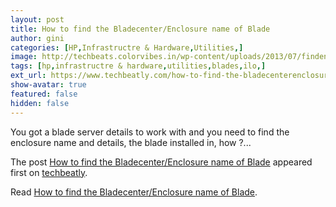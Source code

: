 ```yaml
---
layout: post
title: How to find the Bladecenter/Enclosure name of Blade
author: gini
categories: [HP,Infrastructre & Hardware,Utilities,]
image: http://techbeats.colorvibes.in/wp-content/uploads/2013/07/findenclosurename.png
tags: [hp,infrastructre & hardware,utilities,blades,ilo,]
ext_url: https://www.techbeatly.com/how-to-find-the-bladecenterenclosure-name-of-blade/
show-avatar: true
featured: false
hidden: false
---
```


<p>You got a blade server details to work with and you need to find the enclosure name and details, the blade installed in, how ?&#46;&#46;&#46;</p>
<p>The post <a href="https://www.techbeatly.com/how-to-find-the-bladecenterenclosure-name-of-blade/">How to find the Bladecenter/Enclosure name of Blade</a> appeared first on <a href="https://www.techbeatly.com">techbeatly</a>.</p>

Read [How to find the Bladecenter/Enclosure name of Blade](https://www.techbeatly.com/how-to-find-the-bladecenterenclosure-name-of-blade/).